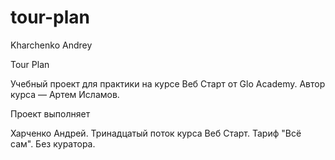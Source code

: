 # tour-plan

Kharchenko Andrey

Tour Plan

Учебный проект для практики на курсе Веб Старт от Glo Academy. Автор курса — Артем Исламов.





Проект выполняет

Харченко Андрей. Тринадцатый поток курса Веб Старт. Тариф "Всё сам". Без куратора.